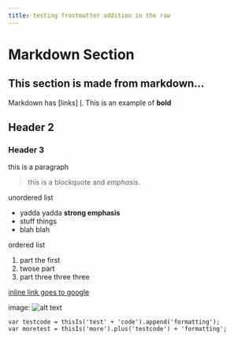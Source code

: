 ```yaml
---
title: testing frontmatter addition in the raw
---
```


Markdown Section
================

This section is made from markdown...
-------------------------------------

Markdown has [links] [l]. This is an example of **bold**

  [l]: /geta404  "Link Text Here! Yay!"

## Header 2

### Header 3

this is a paragraph

> this is a blockquote and *emphasis*.

unordered list

* yadda yadda **strong emphasis**
* stuff things
* blah blah

ordered list

1. part the first
2. twose part
3. part three three three

[inline link goes to google](http://google.com/)

image:
![alt text](assets/img/colab-logo.jpg "CoLab IMG Title")

    var testcode = thisIs('test' + 'code').append('formatting');
    var moretest = thisIs('more').plus('testcode') + 'formatting';